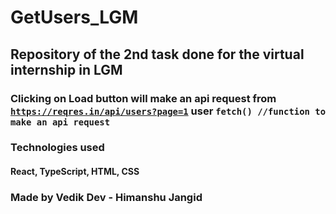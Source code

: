 # GetUsers_LGM
## Repository of the 2nd task done for the virtual internship in LGM

### Clicking on Load button will make an api request from <code>https://reqres.in/api/users?page=1</code> user <code>fetch() //function to make an api request</code>

### Technologies used 
#### React, TypeScript, HTML, CSS

### Made by Vedik Dev - Himanshu Jangid

